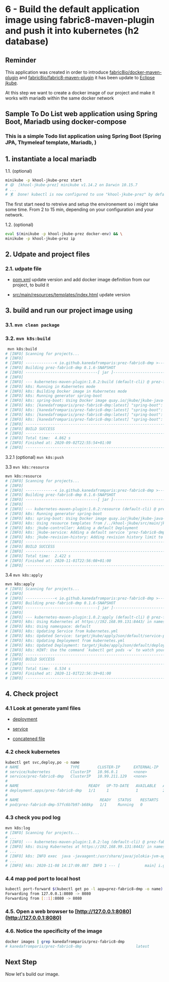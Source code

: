 # 6 - Build the default application image using fabric8-maven-plugin and push it into kubernetes (h2 database)

## Reminder

This application was created in order to introduce [fabric8io/docker-maven-plugin](https://dmp.fabric8.io/) and [fabric8io/fabric8-maven-plugin](http://maven.fabric8.io/) it has been update to [Eclipse jkube](https://www.eclipse.org/jkube/docs/kubernetes-maven-plugin).

At this step we want to create a docker image of our project and make it works with mariadb within the same docker network

## Sample To Do List web application using Spring Boot, Mariadb using docker-compose

### This is a simple Todo list application using Spring Boot (Spring JPA, Thymeleaf template, Mariadb, )

## 1. instantiate a local mariadb

  1.1. (optional)

```bash
minikube -p khool-jkube-prez start
# 😄  [khool-jkube-prez] minikube v1.14.2 on Darwin 10.15.7
# ...
# 🏄  Done! kubectl is now configured to use "khool-jkube-prez" by default
```

The first start need to retreive and setup the environement so i might take some time. From 2 to 15 min, depending on your configuration and your network.

  1.2. (optional)

```bash
eval $(minikube -p khool-jkube-prez docker-env) && \
minikube -p khool-jkube-prez ip
```

## 2. Udpate and project files

### 2.1. udpate file

- [pom.xml](pom.xml) update version and add docker image definition from our project, to build it

- [src/main/resources/templates/index.html](src/main/resources/templates/index.html) update version

## 3. build and run our project image using

### 3.1. `mvn clean package`
  
### 3.2. `mvn k8s:build`

```bash
 mvn k8s:build
# [INFO] Scanning for projects...
# [INFO]
# [INFO] -------------< io.github.kanedafromparis:prez-fabric8-dmp >-------------
# [INFO] Building prez-fabric8-dmp 0.1.6-SNAPSHOT
# [INFO] --------------------------------[ jar ]---------------------------------
# [INFO]
# [INFO] --- kubernetes-maven-plugin:1.0.2:build (default-cli) @ prez-fabric8-dmp ---
# [INFO] k8s: Running in Kubernetes mode
# [INFO] k8s: Building Docker image in Kubernetes mode
# [INFO] k8s: Running generator spring-boot
# [INFO] k8s: spring-boot: Using Docker image quay.io/jkube/jkube-java-binary-s2i:0.0.8 as base / builder
# [INFO] k8s: [kanedafromparis/prez-fabric8-dmp:latest] "spring-boot": Created docker-build.tar in 334 # milliseconds
# [INFO] k8s: [kanedafromparis/prez-fabric8-dmp:latest] "spring-boot": Built image sha256:f1450
# [INFO] k8s: [kanedafromparis/prez-fabric8-dmp:latest] "spring-boot": Removed old image sha256:836ce
# [INFO] k8s: [kanedafromparis/prez-fabric8-dmp:latest] "spring-boot": Tag with latest
# [INFO] ------------------------------------------------------------------------
# [INFO] BUILD SUCCESS
# [INFO] ------------------------------------------------------------------------
# [INFO] Total time:  4.862 s
# [INFO] Finished at: 2020-09-02T22:55:54+01:00
# [INFO] ------------------------------------------------------------------------
```

  3.2.1 (optional) `mvn k8s:push`

  3.3 `mvn k8s:resource`

```bash
mvn k8s:resource
# [INFO] Scanning for projects...
# [INFO]
# [INFO] -------------< io.github.kanedafromparis:prez-fabric8-dmp >-------------
# [INFO] Building prez-fabric8-dmp 0.1.6-SNAPSHOT
# [INFO] --------------------------------[ jar ]---------------------------------
# [INFO]
# [INFO] --- kubernetes-maven-plugin:1.0.2:resource (default-cli) @ prez-fabric8-dmp ---
# [INFO] k8s: Running generator spring-boot
# [INFO] k8s: spring-boot: Using Docker image quay.io/jkube/jkube-java-binary-s2i:0.0.8 as base / builder
# [INFO] k8s: Using resource templates from /../khool-jkube/src/main/jkube
# [INFO] k8s: jkube-controller: Adding a default Deployment
# [INFO] k8s: jkube-service: Adding a default service 'prez-fabric8-dmp' with ports [8080]
# [INFO] k8s: jkube-revision-history: Adding revision history limit to 2
# [INFO] ------------------------------------------------------------------------
# [INFO] BUILD SUCCESS
# [INFO] ------------------------------------------------------------------------
# [INFO] Total time:  2.422 s
# [INFO] Finished at: 2020-11-01T22:56:08+01:00
# [INFO] ------------------------------------------------------------------------
```

  3.4 `mvn k8s:apply`

```bash
mvn k8s:apply
# [INFO] Scanning for projects...
# [INFO]
# [INFO] -------------< io.github.kanedafromparis:prez-fabric8-dmp >-------------
# [INFO] Building prez-fabric8-dmp 0.1.6-SNAPSHOT
# [INFO] --------------------------------[ jar ]---------------------------------
# [INFO]
# [INFO] --- kubernetes-maven-plugin:1.0.2:apply (default-cli) @ prez-fabric8-dmp ---
# [INFO] k8s: Using Kubernetes at https://192.168.99.131:8443/ in namespace default with manifest /../khool-jkube/target/classes/META-INF/jkube/# kubernetes.yml
# [INFO] k8s: Using namespace: default
# [INFO] k8s: Updating Service from kubernetes.yml
# [INFO] k8s: Updated Service: target/jkube/applyJson/default/service-prez-fabric8-dmp.json
# [INFO] k8s: Updating Deployment from kubernetes.yml
# [INFO] k8s: Updated Deployment: target/jkube/applyJson/default/deployment-prez-fabric8-dmp.json
# [INFO] k8s: HINT: Use the command `kubectl get pods -w` to watch your pods start up
# [INFO] ------------------------------------------------------------------------
# [INFO] BUILD SUCCESS
# [INFO] ------------------------------------------------------------------------
# [INFO] Total time:  6.534 s
# [INFO] Finished at: 2020-11-01T22:56:19+01:00
# [INFO] ------------------------------------------------------------------------
```

## 4. Check project

### 4.1 Look at generate yaml files

- [deployment](target/classes/META-INF/jkube/kubernetes/prez-fabric8-dmp-deployment.yml)

- [service](target/classes/META-INF/jkube/kubernetes/prez-fabric8-dmp-service.yml)

- [concatened file](target/classes/META-INF/jkube/kubernetes.yml)

### 4.2 check kubernetes

```bash
kubectl get svc,deploy,po -o name
# NAME                       TYPE        CLUSTER-IP      EXTERNAL-IP   PORT(S)    AGE
# service/kubernetes         ClusterIP   10.96.0.1       <none>        443/TCP    12d1h
# service/prez-fabric8-dmp   ClusterIP   10.99.211.129   <none>        8080/TCP   23m37s
#
# NAME                               READY   UP-TO-DATE   AVAILABLE   AGE
# deployment.apps/prez-fabric8-dmp   1/1     1            1           25m37s
#
# NAME                                    READY   STATUS    RESTARTS   AGE
# pod/prez-fabric8-dmp-57fc6b7b97-b68kp   1/1     Running   0          2m36s
```

### 4.3 check you pod log

```bash
mvn k8s:log
# [INFO] Scanning for projects...
# ...
# [INFO] --- kubernetes-maven-plugin:1.0.2:log (default-cli) @ prez-fabric8-dmp ---
# [INFO] k8s: Using Kubernetes at https://192.168.99.131:8443/ in namespace default with manifest /../khool-jkube/target/classes/META-INF/jkube/kubernetes.yml
# ...
# [INFO] k8s: INFO exec  java -javaagent:/usr/share/java/jolokia-jvm-agent/jolokia-jvm.jar=config=/opt/jboss/container/jolokia/etc/jolokia.properties -javaagent:/usr/share/java/prometheus-jmx-exporter/jmx_prometheus_javaagent.jar=9779:/opt/jboss/container/prometheus/etc/jmx-exporter-config.yaml -XX:+UseParallelOldGC -XX:MinHeapFreeRatio=10 -XX:MaxHeapFreeRatio=20 -XX:GCTimeRatio=4 -XX:AdaptiveSizePolicyWeight=90 -XX:MaxMetaspaceSize=100m -XX:+ExitOnOutOfMemoryError -cp "." -jar /deployments/prez-fabric8-dmp-0.1.6-SNAPSHOT.jar
# ...
# [INFO] k8s: 2020-11-08 14:17:09.087  INFO 1 --- [           main] i.g.k.prez.fabric8.dmp.Application       : Started Application in 4.305 seconds (JVM running for 4.996)
```

### 4.4 map pod port to local host

```bash
kubectl port-forward $(kubectl get po -l app=prez-fabric8-dmp -o name) 8080:8080`
Forwarding from 127.0.0.1:8080 -> 8080
Forwarding from [::1]:8080 -> 8080
```

### 4.5. Open a web browser to [http://127.0.0.1:8080](http://127.0.0.1:8080)

### 4.6. Notice the specificity of the image

```bash
docker images | grep kanedafromparis/prez-fabric8-dmp
# kanedafromparis/prez-fabric8-dmp                        latest                  53c8affca500        16 minutes ago      550MB
```

## Next Step

Now let's build our image.
